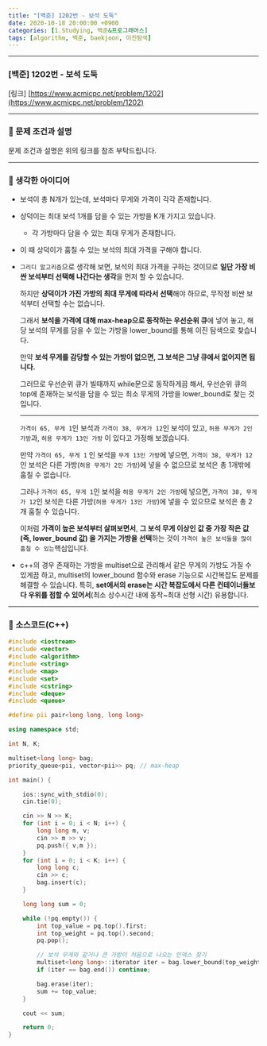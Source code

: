 ```yaml
---
title: "[백준] 1202번 - 보석 도둑"
date: 2020-10-18 20:00:00 +0900
categories: [1.Studying, 백준&프로그래머스]
tags: [algorithm, 백준, baekjoon, 이진탐색]
---
```




------

### **[백준] 1202번 - 보석 도둑**

[링크] [https://www.acmicpc.net/problem/1202](https://www.acmicpc.net/problem/1202)

---

### **💎 문제 조건과 설명**

문제 조건과 설명은 위의 링크를 참조 부탁드립니다.

------



### **🚀 생각한 아이디어**

* 보석이 총 N개가 있는데, 보석마다 무게와 가격이 각각 존재합니다.

* 상덕이는 최대 보석 1개를 담을 수 있는 가방을 K개 가지고 있습니다.

  * 각 가방마다 담을 수 있는 최대 무게가 존재합니다.

* 이 때 상덕이가 훔칠 수 있는 보석의 최대 가격을 구해야 합니다.

* `그리디 알고리즘`으로 생각해 보면, 보석의 최대 가격을 구하는 것이므로 **일단 가장 비싼 보석부터 선택해 나간다는 생각**을 먼저 할 수 있습니다.

  하지만 **상덕이가 가진 가방의 최대 무게에 따라서 선택**해야 하므로, 무작정 비싼 보석부터 선택할 수는 없습니다.

  그래서 **보석을 가격에 대해 max-heap으로 동작하는 우선순위 큐**에 넣어 놓고, 해당 보석의 무게를 담을 수 있는 가방을 lower_bound를 통해 이진 탐색으로 찾습니다.

  만약 **보석 무게를 감당할 수 있는 가방이 없으면, 그 보석은 그냥 큐에서 없어지면 됩니다.**

  그러므로 우선순위 큐가 빌때까지 while문으로 동작하게끔 해서, 우선순위 큐의 top에 존재하는 보석을 담을 수 있는 최소 무게의 가방을 lower_bound로 찾는 것입니다.

  ------

  `가격이 65, 무게 1`인 보석과 `가격이 38, 무게가 12`인 보석이 있고, `허용 무게가 2인 가방`과, `허용 무게가 13인 가방` 이 있다고 가정해 보겠습니다.

  만약 `가격이 65, 무게 1` 인 보석을 `무게 13인 가방`에 넣으면, `가격이 38, 무게가 12`인 보석은 다른 가방(`허용 무게가 2인 가방`)에 넣을 수 없으므로 보석은 총 1개밖에 훔칠 수 없습니다.

  그러나 `가격이 65, 무게 1`인 보석을 `허용 무게가 2인 가방`에 넣으면, `가격이 38, 무게가 12`인 보석은 다른 가방(`허용 무게가 13인 가방`)에 넣을 수 있으므로 보석은 총 2개 훔칠 수 있습니다.

  이처럼 **가격이 높은 보석부터 살펴보면서**, **그 보석 무게 이상인 값 중 가장 작은 값(즉, lower_bound 값) 을 가지는 가방을 선택**하는 것이 `가격이 높은 보석들을 많이 훔칠 수 있는`핵심입니다.

* c++의 경우 존재하는 가방을 multiset으로 관리해서 같은 무게의 가방도 가질 수 있게끔 하고, multiset의 lower_bound 함수와 erase 기능으로 시간복잡도 문제를 해결할 수 있습니다. 특히, **set에서의 erase는 시간 복잡도에서 다른 컨테이너들보다 우위를 점할 수 있어서**(최소 상수시간 내에 동작~최대 선형 시간) 유용합니다.



------

### 📜 **소스코드(C++)** 

```c++
#include <iostream>
#include <vector>
#include <algorithm>
#include <string>
#include <map>
#include <set>
#include <cstring>
#include <deque>
#include <queue>

#define pii pair<long long, long long>

using namespace std;

int N, K;

multiset<long long> bag;
priority_queue<pii, vector<pii>> pq; // max-heap

int main() {

	ios::sync_with_stdio(0);
	cin.tie(0);

	cin >> N >> K;
	for (int i = 0; i < N; i++) {
		long long m, v;
		cin >> m >> v;
		pq.push({ v,m });
	}
	for (int i = 0; i < K; i++) {
		long long c;
		cin >> c;
		bag.insert(c);
	}

	long long sum = 0;

	while (!pq.empty()) {
		int top_value = pq.top().first;
		int top_weight = pq.top().second;
		pq.pop();

		// 보석 무게와 같거나 큰 가방이 처음으로 나오는 인덱스 찾기
		multiset<long long>::iterator iter = bag.lower_bound(top_weight);
		if (iter == bag.end()) continue;

		bag.erase(iter);
		sum += top_value;
	}

	cout << sum;

	return 0;
}
```

